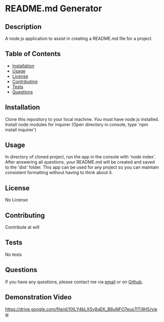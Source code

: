 # README.md Generator

## Description

A node.js application to assist in creating a README.md file for a project.

## Table of Contents

* [Installation](#installation)
* [Usage](#usage)
* [License](#license)
* [Contributing](#contributing)
* [Tests](#tests)
* [Questions](#questions)

## Installation

Clone this repository to your local machine. You must have node.js installed. Install node modules for inquirer (Open directory in console, type 'npm install inquirer')

## Usage

In directory of cloned project, run the app in the console with 'node index'. After answering all questions, your README.md will be created and saved to the 'dist' folder. This app can be used for any project so you can maintain consistent formatting without having to think about it.

## License

No License

## Contributing

Contribute at will

## Tests

No tests

## Questions

If you have any questions, please contact me via [email](vinnycar0923@gmail.com) or on [Github](http://github.com/vcaruso0923).

## Demonstration Video

https://drive.google.com/file/d/10ILY4bLXSy8qEK_B6uNFO7eus7lTi9H5/view
